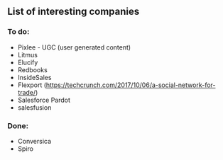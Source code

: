 ## List of interesting companies

### To do:
* Pixlee - UGC (user generated content)
* Litmus
* Elucify
* Redbooks
* InsideSales
* Flexport (https://techcrunch.com/2017/10/06/a-social-network-for-trade/)
* Salesforce Pardot
* salesfusion

### Done:
* Conversica
* Spiro

